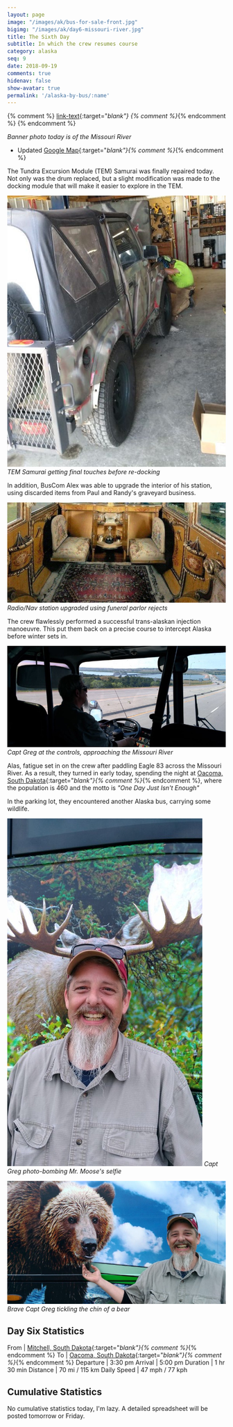 ```yaml
---
layout: page
image: "/images/ak/bus-for-sale-front.jpg"
bigimg: "/images/ak/day6-missouri-river.jpg"
title: The Sixth Day
subtitle: In which the crew resumes course
category: alaska
seq: 9
date: 2018-09-19
comments: true
hidenav: false
show-avatar: true
permalink: '/alaska-by-bus/:name'
---
```


{% comment %}
[link-text](link-url){:target="_blank"}
{% comment %}_{% endcomment %}
{% endcomment %}

*Banner photo today is of the Missouri River*

* Updated [Google Map](https://drive.google.com/open?id=1QToP1iDFNB0dEk8pjlkAVyIr8ThzeEdh&usp=sharing){:target="_blank"}{% comment %}_{% endcomment %} 

The Tundra Excursion Module (TEM) Samurai was finally repaired today.
Not only was the drum replaced, but a slight modification was made to 
the docking module that will make it easier to explore in the TEM.

![day6-samurai](/images/ak/day6-samurai.jpg)
*TEM Samurai getting final touches before re-docking*

In addition, BusCom Alex was able to upgrade the interior of
his station, using discarded items from Paul and Randy's graveyard business.

![day6-interior](/images/ak/day6-interior-upgrade.jpg)
*Radio/Nav station upgraded using funeral parlor rejects*

The crew flawlessly performed a successful trans-alaskan injection manoeuvre.
This put them back on a precise course to intercept Alaska before winter sets in.

![day6-river-ahead](/images/ak/day6-river-ahead.jpg)
*Capt Greg at the controls, approaching the Missouri River*

Alas, fatigue set in on the crew after paddling Eagle 83 across the 
Missouri River.  As a result, they turned in early today, spending
the night at 
[Oacoma, South Dakota](https://en.wikipedia.org/wiki/Oacoma,_South_Dakota){:target="_blank"}{% comment %}_{% endcomment %},
where the population is 460 and the motto is *"One Day Just Isn't Enough"*

In the parking lot, they encountered another Alaska bus, 
carrying some wildlife.


![day6-greg-antlers](/images/ak/day6-greg-antlers.jpg)
*Capt Greg photo-bombing Mr. Moose's selfie*

![day6-greg-bear-chin](/images/ak/day6-greg-bear-chin.jpg)
*Brave Capt Greg tickling the chin of a bear*




## Day Six Statistics


From | [Mitchell, South Dakota](https://en.wikipedia.org/wiki/Mitchell,_South_Dakota){:target="_blank"}{% comment %}_{% endcomment %}
To | [Oacoma, South Dakota](https://en.wikipedia.org/wiki/Oacoma,_South_Dakota){:target="_blank"}{% comment %}_{% endcomment %}
Departure | 3:30 pm 
Arrival | 5:00 pm 
Duration | 1 hr 30 min
Distance | 70 mi / 115 km
Daily Speed | 47 mph / 77 kph

## Cumulative Statistics

No cumulative statistics today, I'm lazy.
A detailed spreadsheet will be posted tomorrow or Friday.

